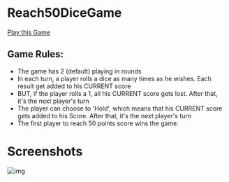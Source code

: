 # Reach50DiceGame
[Play this Game](https://nj-reach50dicegame.netlify.app/)

## Game Rules:
- The game has 2 (default) playing in rounds
- In each turn, a player rolls a dice as many times as he wishes. Each result get added to his CURRENT score
- BUT, if the player rolls a 1, all his CURRENT score gets lost. After that, it's the next player's turn
- The player can choose to 'Hold', which means that his CURRENT score gets added to his Score. After that, it's the next player's turn
- The first player to reach 50 points score wins the game.

# Screenshots

![img](file:///home/nitinjuyal/Documents/VS%20Code/Reach50%20Game/img.png)


